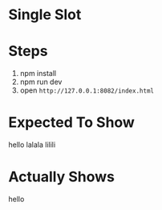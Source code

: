 # Single Slot

# Steps

1. npm install
2. npm run dev
3. open `http://127.0.0.1:8082/index.html`

# Expected To Show
hello
lalala
lilili

# Actually Shows
hello
